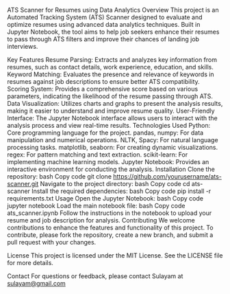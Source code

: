 ATS Scanner for Resumes using Data Analytics
Overview
This project is an Automated Tracking System (ATS) Scanner designed to evaluate and optimize resumes using advanced data analytics techniques. Built in Jupyter Notebook, the tool aims to help job seekers enhance their resumes to pass through ATS filters and improve their chances of landing job interviews.

Key Features
Resume Parsing: Extracts and analyzes key information from resumes, such as contact details, work experience, education, and skills.
Keyword Matching: Evaluates the presence and relevance of keywords in resumes against job descriptions to ensure better ATS compatibility.
Scoring System: Provides a comprehensive score based on various parameters, indicating the likelihood of the resume passing through ATS.
Data Visualization: Utilizes charts and graphs to present the analysis results, making it easier to understand and improve resume quality.
User-Friendly Interface: The Jupyter Notebook interface allows users to interact with the analysis process and view real-time results.
Technologies Used
Python: Core programming language for the project.
pandas, numpy: For data manipulation and numerical operations.
NLTK, Spacy: For natural language processing tasks.
matplotlib, seaborn: For creating dynamic visualizations.
regex: For pattern matching and text extraction.
scikit-learn: For implementing machine learning models.
Jupyter Notebook: Provides an interactive environment for conducting the analysis.
Installation
Clone the repository:
bash
Copy code
git clone https://github.com/yourusername/ats-scanner.git
Navigate to the project directory:
bash
Copy code
cd ats-scanner
Install the required dependencies:
bash
Copy code
pip install -r requirements.txt
Usage
Open the Jupyter Notebook:
bash
Copy code
jupyter notebook
Load the main notebook file:
bash
Copy code
ats_scanner.ipynb
Follow the instructions in the notebook to upload your resume and job description for analysis.
Contributing
We welcome contributions to enhance the features and functionality of this project. To contribute, please fork the repository, create a new branch, and submit a pull request with your changes.

License
This project is licensed under the MIT License. See the LICENSE file for more details.

Contact
For questions or feedback, please contact Sulayam at sulayam@gmail.com

